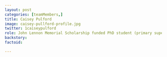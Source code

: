 ```yaml
---
layout: post
categories: [teamMembers,]
title: Caisey Pulford
image: caisey-pullford-profile.jpg
twitter: 1caiseypulford
role: John Lennon Memorial Scholarship funded PhD student (primary supervisor Jay Hinton)
backstory: 
factoid: 

---
```

